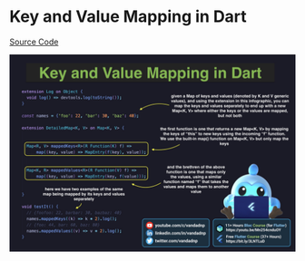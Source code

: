 # Key and Value Mapping in Dart

[Source Code](key-and-value-mapping-in-dart.dart)

![](key-and-value-mapping-in-dart.jpg)

